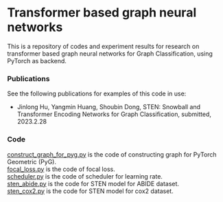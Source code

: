 # Transformer based graph neural networks
This is a repository of codes and experiment results for research on transformer based graph neural networks for Graph Classification, using PyTorch as backend.
### Publications
See the following publications for examples of this code in use:
 * Jinlong Hu, Yangmin Huang, Shoubin Dong, STEN: Snowball and Transformer Encoding Networks for Graph Classification, submitted, 2023.2.28
 
### Code
[construct_graph_for_pyg.py](construct_graph_for_pyg.py) is the code of constructing graph for PyTorch Geometric (PyG).  
[focal_loss.py](focal_loss.py) is the code of focal loss.  
[scheduler.py](scheduler.py) is the code of scheduler for learning rate.  
[sten_abide.py](sten_abide.py) is the code for STEN model for ABIDE dataset.  
[sten_cox2.py](sten_cox2.py) is the code for STEN model for cox2 dataset.  

